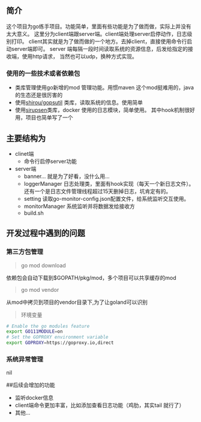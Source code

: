 ## 简介
这个项目为go练手项目。功能简单，里面有些功能是为了做而做，实际上并没有太大意义。
这里分为client端跟server端。client端处理server启停动作，日志级别打印。
client其实就是为了做而做的一个地方。去掉client，直接使用命令行启动server端即可。
server 端每隔一段时间读取系统的资源信息，后发给指定的接收端，使用http请求，
当然也可以udp，换种方式实现。

### 使用的一些技术或者依赖包
- 类库管理使用go新增的mod 管理功能。用惯maven 这个mod挺难用的，java的生态还是很厉害的
- 使用[shirou/gopsutil](github.com/shirou/gopsutil) 类库，读取系统的信息。使用简单
- 使用[sirupsen](github.com/sirupsen/logrus)类库，docker 使用的日志模块，简单使用。
其中hook机制很好用，项目也简单写了一个

## 主要结构为
- clinet端
   + 命令行启停server功能
- server端
   + banner... 就是为了好看，没什么用...
   + loggerManager 日志处理类，里面有hook实现（每天一个新日志文件）。还有一个是日志文件管理线程超过15天删掉日志，坑肯定有的。
   + setting 读取go-monitor-config.json配置文件，给系统监听交互使用。
   + monitorManager 系统监听并将数据发给接收方
   + build.sh

## 开发过程中遇到的问题
### 第三方包管理
> go mod download

依赖包会自动下载到$GOPATH/pkg/mod，多个项目可以共享缓存的mod

> go mod vendor

从mod中拷贝到项目的vendor目录下,为了让goland可以识别

> 环境变量
```bash
# Enable the go modules feature
export GO111MODULE=on
# Set the GOPROXY environment variable
export GOPROXY=https://goproxy.io,direct
```


### 系统异常管理
nil


##后续会增加的功能
 - 监听docker信息
 - client端命令更加丰富，比如添加查看日志功能（鸡肋，其实tail 就行了）
 - 其他...

